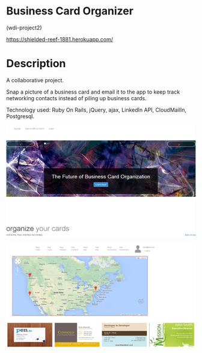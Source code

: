 Business Card Organizer
=======================
(wdi-project2)

https://shielded-reef-1881.herokuapp.com/

Description
===========
A collaborative project.

Snap a picture of a business card and email it to the app to keep track networking contacts instead of piling up business cards.

Technology used: Ruby On Rails, jQuery, ajax, LinkedIn API, CloudMailIn, Postgresql.

![image](https://raw.githubusercontent.com/ntuvera/cardbox_app_cloudmailin/master/app/assets/images/project2.jpg "Business Card Organizer")

![image](https://raw.githubusercontent.com/ntuvera/cardbox_app_cloudmailin/master/app/assets/images/project2_map_contacts.jpg "Business Cards and Geolocation with Google Maps")



